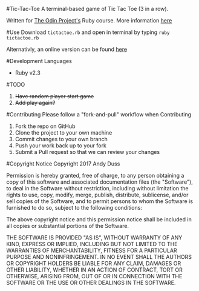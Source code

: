 #Tic-Tac-Toe
A terminal-based game of Tic Tac Toe (3 in a row).

Written for [The Odin Project's](http://www.theodinproject.com) Ruby course. More information [here](http://www.theodinproject.com/courses/ruby-programming/lessons/oop)

#Use
Download `tictactoe.rb` and open in terminal by typing `ruby tictactoe.rb`

Alternativly, an online version can be found [here](https://repl.it/GBDI/0)

#Development Languages
* Ruby v2.3

#TODO
1. ~~Have random player start game~~
2. ~~Add play again?~~

#Contributing
Please follow a "fork-and-pull" workflow when Contributing

1. Fork the repo on GitHub
2. Clone the project to your own machine
3. Commit changes to your own branch
4. Push your work back up to your fork
5. Submit a Pull request so that we can review your changes

#Copyright Notice
Copyright 2017 Andy Duss

Permission is hereby granted, free of charge, to any person obtaining a copy of this software and associated documentation files (the "Software"), to deal in the Software without restriction, including without limitation the rights to use, copy, modify, merge, publish, distribute, sublicense, and/or sell copies of the Software, and to permit persons to whom the Software is furnished to do so, subject to the following conditions:

The above copyright notice and this permission notice shall be included in all copies or substantial portions of the Software.

THE SOFTWARE IS PROVIDED "AS IS", WITHOUT WARRANTY OF ANY KIND, EXPRESS OR IMPLIED, INCLUDING BUT NOT LIMITED TO THE WARRANTIES OF MERCHANTABILITY, FITNESS FOR A PARTICULAR PURPOSE AND NONINFRINGEMENT. IN NO EVENT SHALL THE AUTHORS OR COPYRIGHT HOLDERS BE LIABLE FOR ANY CLAIM, DAMAGES OR OTHER LIABILITY, WHETHER IN AN ACTION OF CONTRACT, TORT OR OTHERWISE, ARISING FROM, OUT OF OR IN CONNECTION WITH THE SOFTWARE OR THE USE OR OTHER DEALINGS IN THE SOFTWARE.
